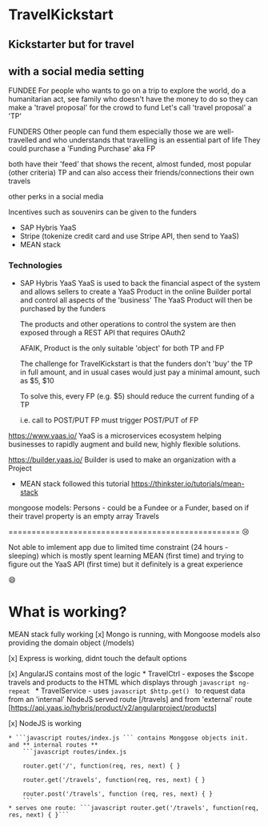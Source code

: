 # TravelKickstart

## Kickstarter but for travel
## with a social media setting

FUNDEE
For people who wants to go on a trip
to explore the world, do a humanitarian act,
see family
who doesn't have the money to do so
they can make a 'travel proposal' for the crowd to fund
Let's call 'travel proposal' a 'TP'

FUNDERS
Other people can fund them
especially those we are well-travelled
and who understands that travelling is an
essential part of life
They could purchase a 'Funding Purchase' aka FP

both have their 'feed' that shows the
recent, almost funded, most popular (other criteria) TP
and can also access their friends/connections
their own travels

other perks in a social media

Incentives such as souvenirs can be given to the
funders

* SAP Hybris YaaS
* Stripe (tokenize credit card and use Stripe API, then send to YaaS)
* MEAN stack


### Technologies
* SAP Hybris YaaS
  YaaS is used to back the financial aspect of the system
  and allows sellers to create a YaaS Product in the online
  Builder portal and control all aspects of the 'business'
  The YaaS Product will then be purchased by the funders

  The products and other operations to control the system
  are then exposed through a REST API
  that requires OAuth2

  AFAIK, Product is the only suitable 'object' for both TP and FP

  The challenge for TravelKickstart is that the funders don't
  'buy' the TP in full amount, and in usual cases
   would just pay a minimal amount, such as $5, $10

   To solve this, every FP (e.g. $5)
   should reduce the current funding of a TP

   i.e. call to POST/PUT FP must trigger POST/PUT of FP


https://www.yaas.io/
YaaS is a microservices ecosystem helping businesses
to rapidly augment and build new, highly flexible solutions.

https://builder.yaas.io/
Builder is used to make an organization
with a Project



* MEAN stack
followed this tutorial
https://thinkster.io/tutorials/mean-stack

mongoose models:
Persons - could be a Fundee or a Funder, based on if their travel property is an empty array
Travels

==================================================
:cry:

Not able to imlement app due to limited time constraint (24 hours - sleeping)
which is mostly spent learning MEAN (first time)
and trying to figure out the YaaS API (first time)
but it definitely is a great experience

:smile:


# What is working?
MEAN stack fully working
[x] Mongo is running, with Mongoose models also providing the domain object (/models)

[x] Express is working, didnt touch the default options

[x] AngularJS contains most of the logic
    * TravelCtrl - exposes the $scope travels and products to the HTML which displays through ```javascript ng-repeat ```
    * TravelService - uses ```javascript $http.get() ``` to request data from an 'internal' NodeJS served route [/travels]
                    and from 'external' route [https://api.yaas.io/hybris/product/v2/angularproject/products]

[x] NodeJS is working

    * ```javascript routes/index.js ``` contains Monggose objects init. and ** internal routes **
        ```javascript routes/index.js

        router.get('/', function(req, res, next) { }

        router.get('/travels', function(req, res, next) { }

        router.post('/travels', function (req, res, next) { }
        ```
    * serves one route: ```javascript router.get('/travels', function(req, res, next) { }```

